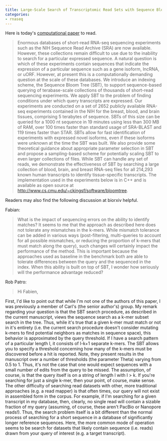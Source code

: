 ```yaml
---
title: Large-Scale Search of Transcriptomic Read Sets with Sequence Bloom Trees
categories:
- rnaseq
---
```

Here is today's [computational
paper](http://biorxiv.org/content/early/2015/03/26/017087) to read.
<!--more-->

> Enormous databases of short-read RNA-seq sequencing experiments such as the
NIH Sequence Read Archive (SRA) are now available. However, these collections
remain difficult to use due to the inability to search for a particular
expressed sequence. A natural question is which of these experiments contain
sequences that indicate the expression of a particular sequence such as a gene
isoform, lncRNA, or uORF. However, at present this is a computationally
demanding question at the scale of these databases. We introduce an indexing
scheme, the Sequence Bloom Tree (SBT), to support sequence-based querying of
terabase-scale collections of thousands of short-read sequencing experiments.
We apply SBT to the problem of finding conditions under which query
transcripts are expressed. Our experiments are conducted on a set of 2652
publicly available RNA-seq experiments contained in the NIH for the breast,
blood, and brain tissues, comprising 5 terabytes of sequence. SBTs of this
size can be queried for a 1000 nt sequence in 19 minutes using less than 300
MB of RAM, over 100 times faster than standard usage of SRA-BLAST and 119
times faster than STAR. SBTs allow for fast identification of experiments with
expressed novel isoforms, even if these isoforms were unknown at the time the
SBT was built. We also provide some theoretical guidance about appropriate
parameter selection in SBT and propose a sampling-based scheme for potentially
scaling SBT to even larger collections of files. While SBT can handle any set
of reads, we demonstrate the effectiveness of SBT by searching a large
collection of blood, brain, and breast RNA-seq files for all 214,293 known
human transcripts to identify tissue-specific transcripts. The implementation
used in the experiments below is in C++ and is available as open source at
http://www.cs.cmu.edu/~ckingsf/software/bloomtree.

Readers may also find the following discussion at biorxiv helpful.

Fabian:

> What is the impact of sequencing errors on the ability to identify matches?
It seems to me that the approach as described here does not tolerate any
mismatches in the k-mers. While mismatch tolerance can be added in various
ways (post-filtering, multi-queries to account for all possible mismatches, or
reducing the proportion of k-mers that must match along the query), such
changes will certainly impact the performance of the method. This is important
because the approaches used as baseline in the benchmark both are able to
tolerate differences between the query and the sequenced in the index. When
this ability is built on top of SBT, I wonder how seriously will the
performance advantage reduced?

Rob Patro:

> Hi Fabien,

First, I'd like to point out that while I'm not one of the authors of this
paper, I was previously a member of Carl's (the senior author's) group. My
remark regarding your question is that the SBT search procedure, as described
in the current manuscript, views the sequence search as a k-mer subset search
in the tree. Thus, while it's true that a given k-mer must match or not in
it's entirety (i.e. the current search procedure doesn't consider mutating
k-mers to find potential neighbors as matches in sequence space), this
behavior is approximated by the query threshold. If I have a search pattern of
a particular length l, it consists of l-k+1 separate k-mers. The SBT allows
you to specify a threshold concerning how many of the k-mers must be
discovered before a hit is reported. Note, they present results in the
manuscript over a number of thresholds (the parameter Theta) varying from 0.5
to 1. Thus, it's not the case that one would expect sequences with a small
number of edits from the query to be missed. The assumption, of course, is
that the query itself is on a string of length l with l > k. If you're
searching for just a single k-mer, then your point, of course, make sense. The
other difficulty of searching read datasets with other, more traditional
approaches (e.g. a read mapper) is that often times, our query will not exist
in assembled form in the corpus. For example, if I'm searching for a given
transcript in my database, then, clearly, no single read will contain a
sizable fraction of my query (assuming, of course, these aren't PacBio or
Nanopore reads!). Thus, the search problem itself is a bit different than the
normal process of searching for a short sequence in a database of
significantly longer reference sequences. Here, the more common mode of
operation seems to be search for datasets that likely contain sequence (i.e.
reads) drawn from your query of interest (e.g. a target transcript).

